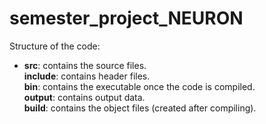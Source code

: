 # semester_project_NEURON
Structure of the code:  
* **src**: contains the source files.  
 **include**: contains header files.  
 **bin**: contains the executable once the code is compiled.  
 **output**: contains output data.  
 **build**: contains the object files (created after compiling).  
